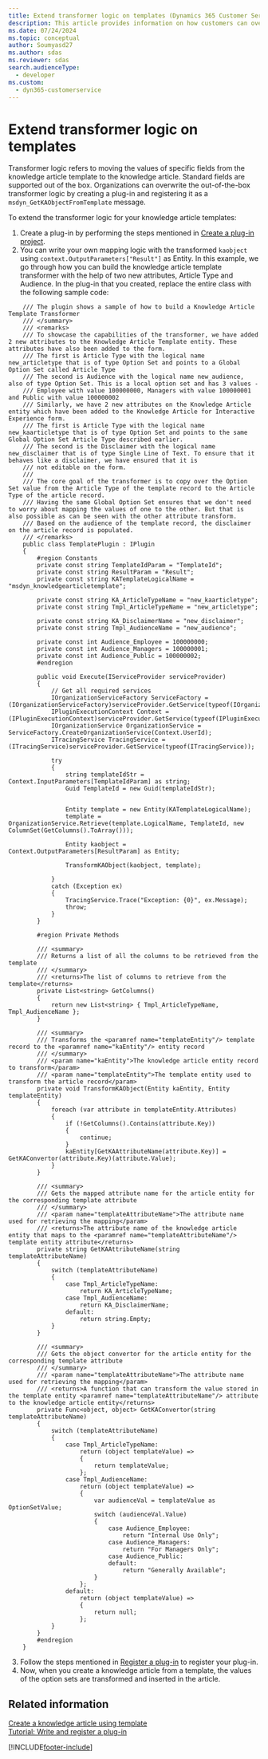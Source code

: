 ```yaml
---
title: Extend transformer logic on templates (Dynamics 365 Customer Service) | MicrosoftDocs
description: This article provides information on how customers can overwrite transformer logic in Dynamics 365 Customer Service.
ms.date: 07/24/2024
ms.topic: conceptual
author: Soumyasd27
ms.author: sdas
ms.reviewer: sdas
search.audienceType: 
  - developer
ms.custom: 
  - dyn365-customerservice
---
```

# Extend transformer logic on templates

Transformer logic refers to moving the values of specific fields from the knowledge article template to the knowledge article. Standard fields are supported out of the box. Organizations can overwrite the out-of-the-box transformer logic by creating a plug-in and registering it as a `msdyn_GetKAObjectFromTemplate` message.

To extend the transformer logic for your knowledge article templates:

1. Create a plug-in by performing the steps mentioned in [Create a plug-in project](/powerapps/developer/common-data-service/tutorial-write-plug-in#BKMK_create).
2. You can write your own mapping logic with the transformed `kaobject` using `context.OutputParameters["Result"]` as Entity. In this example, we go through how you can build the knowledge article template transformer with the help of two new attributes, Article Type and Audience. In the plug-in that you created, replace the entire class with the following sample code:

```/// <summary>
	/// The plugin shows a sample of how to build a Knowledge Article Template Transformer
	/// </summary>
	/// <remarks>
	/// To showcase the capabilities of the transformer, we have added 2 new attributes to the Knowledge Article Template entity. These attributes have also been added to the form.
	/// The first is Article Type with the logical name new_articletype that is of type Option Set and points to a Global Option Set called Article Type
	/// The second is Audience with the logical name new_audience, also of type Option Set. This is a local option set and has 3 values - 
	/// Employee with value 100000000, Managers with value 100000001 and Public with value 100000002
	/// Similarly, we have 2 new attributes on the Knowledge Article entity which have been added to the Knowledge Article for Interactive Experience form.
	/// The first is Article Type with the logical name new_kaarticletype that is of type Option Set and points to the same Global Option Set Article Type described earlier.
	/// The second is the Disclaimer with the logical name new_disclaimer that is of type Single Line of Text. To ensure that it behaves like a disclaimer, we have ensured that it is
	/// not editable on the form.
	/// 
	/// The core goal of the transformer is to copy over the Option Set value from the Article Type of the template record to the Article Type of the article record.
	/// Having the same Global Option Set ensures that we don't need to worry about mapping the values of one to the other. But that is also possible as can be seen with the other attribute transform.
	/// Based on the audience of the template record, the disclaimer on the article record is populated.
	/// </remarks>
	public class TemplatePlugin : IPlugin
	{
		#region Constants
		private const string TemplateIdParam = "TemplateId";
		private const string ResultParam = "Result";
		private const string KATemplateLogicalName = "msdyn_knowledgearticletemplate";

		private const string KA_ArticleTypeName = "new_kaarticletype";
		private const string Tmpl_ArticleTypeName = "new_articletype";

		private const string KA_DisclaimerName = "new_disclaimer";
		private const string Tmpl_AudienceName = "new_audience";

		private const int Audience_Employee = 100000000;
		private const int Audience_Managers = 100000001;
		private const int Audience_Public = 100000002;
		#endregion

		public void Execute(IServiceProvider serviceProvider)
		{
			// Get all required services
			IOrganizationServiceFactory ServiceFactory = (IOrganizationServiceFactory)serviceProvider.GetService(typeof(IOrganizationServiceFactory));
			IPluginExecutionContext Context = (IPluginExecutionContext)serviceProvider.GetService(typeof(IPluginExecutionContext));
			IOrganizationService OrganizationService = ServiceFactory.CreateOrganizationService(Context.UserId);
			ITracingService TracingService = (ITracingService)serviceProvider.GetService(typeof(ITracingService));

			try
			{
				string templateIdStr = Context.InputParameters[TemplateIdParam] as string;
				Guid TemplateId = new Guid(templateIdStr);

				
				Entity template = new Entity(KATemplateLogicalName);
				template = OrganizationService.Retrieve(template.LogicalName, TemplateId, new ColumnSet(GetColumns().ToArray()));
				
				Entity kaobject = Context.OutputParameters[ResultParam] as Entity;

				TransformKAObject(kaobject, template);

			}
			catch (Exception ex)
			{
				TracingService.Trace("Exception: {0}", ex.Message);
				throw;
			}
		}

		#region Private Methods

		/// <summary>
		/// Returns a list of all the columns to be retrieved from the template
		/// </summary>
		/// <returns>The list of columns to retrieve from the template</returns>
		private List<string> GetColumns()
		{
			return new List<string> { Tmpl_ArticleTypeName, Tmpl_AudienceName };
		}

		/// <summary>
		/// Transforms the <paramref name="templateEntity"/> template record to the <paramref name="kaEntity"/> entity record
		/// </summary>
		/// <param name="kaEntity">The knowledge article entity record to transform</param>
		/// <param name="templateEntity">The template entity used to transform the article record</param>
		private void TransformKAObject(Entity kaEntity, Entity templateEntity)
		{
			foreach (var attribute in templateEntity.Attributes)
			{
				if (!GetColumns().Contains(attribute.Key))
				{
					continue;
				}
				kaEntity[GetKAAttributeName(attribute.Key)] = GetKAConvertor(attribute.Key)(attribute.Value);
			}
		}

		/// <summary>
		/// Gets the mapped attribute name for the article entity for the corresponding template attribute
		/// </summary>
		/// <param name="templateAttributeName">The attribute name used for retrieving the mapping</param>
		/// <returns>The attribute name of the knowledge article entity that maps to the <paramref name="templateAttributeName"/> template entity attribute</returns>
		private string GetKAAttributeName(string templateAttributeName)
		{
			switch (templateAttributeName)
			{
				case Tmpl_ArticleTypeName:
					return KA_ArticleTypeName;
				case Tmpl_AudienceName:
					return KA_DisclaimerName;
				default:
					return string.Empty;
			}
		}

		/// <summary>
		/// Gets the object convertor for the article entity for the corresponding template attribute
		/// </summary>
		/// <param name="templateAttributeName">The attribute name used for retrieving the mapping</param>
		/// <returns>A function that can transform the value stored in the template entity <paramref name="templateAttributeName"/> attribute to the knowledge article entity</returns>
		private Func<object, object> GetKAConvertor(string templateAttributeName)
		{
			switch (templateAttributeName)
			{
				case Tmpl_ArticleTypeName:
					return (object templateValue) =>
					{
						return templateValue;
					};
				case Tmpl_AudienceName:
					return (object templateValue) =>
					{
						var audienceVal = templateValue as OptionSetValue;
						switch (audienceVal.Value)
						{
							case Audience_Employee:
								return "Internal Use Only";
							case Audience_Managers:
								return "For Managers Only";
							case Audience_Public:
							default:
								return "Generally Available";
						}
					};
				default:
					return (object templateValue) =>
					{
						return null;
					};
			}
		}
		#endregion
	}
```
3. Follow the steps mentioned in [Register a plug-in](/powerapps/developer/common-data-service/tutorial-write-plug-in#BKMK_register) to register your plug-in.
4. Now, when you create a knowledge article from a template, the values of the option sets are transformed and inserted in the article.

## Related information

[Create a knowledge article using template](create-knowledge-article-using-template.md)<br />
[Tutorial: Write and register a plug-in](/powerapps/developer/common-data-service/tutorial-write-plug-in)


[!INCLUDE[footer-include](../../includes/footer-banner.md)]
